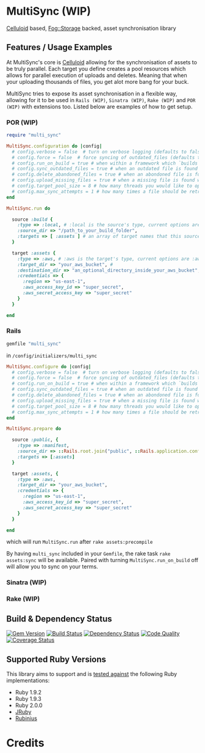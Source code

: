 # MultiSync (WIP)

[Celluloid] based, [Fog::Storage] backed, asset synchronisation library

## Features / Usage Examples

At MultiSync's core is [Celluloid] allowing for the synchronisation of assets to be truly parallel. Each target you define creates a pool resources which allows for parallel execution of uploads and deletes. Meaning that when your uploading thousands of files, you get alot more bang for your buck.

MultiSync tries to expose its asset synchronisation in a flexible way, allowing for it to be used in `Rails (WIP)`, `Sinatra (WIP)`, `Rake (WIP)` and `POR (WIP)` with extensions too. Listed below are examples of how to get setup.

### POR (WIP)
```ruby
require "multi_sync"

MultiSync.configuration do |config|
  # config.verbose = false  # turn on verbose logging (defaults to false)
  # config.force = false  # force syncing of outdated_files (defaults to false)
  # config.run_on_build = true # when within a framework which `builds` assets, whether to sync afterwards (defaults to true)
  # config.sync_outdated_files = true # when an outdated file is found whether to replace it (defaults to true)
  # config.delete_abandoned_files = true # when an abondoned file is found whether to remove it (defaults to true)
  # config.upload_missing_files = true # when a missing file is found whether to upload it (defaults to true)
  # config.target_pool_size = 8 # how many threads you would like to open for each target (defaults to the amount of CPU core's your machine has)
  # config.max_sync_attempts = 1 # how many times a file should be retried if there was an error during sync (defaults to 3)
end

MultiSync.run do

  source :build {
    :type => :local, # :local is the source's type, current options are :local, :manifest
    :source_dir => "/path_to_your_build_folder",
    :targets => [ :assets ] # an array of target names that this source should sync against
  }

  target :assets {
    :type => :aws, # :aws is the target's type, current options are :aws
    :target_dir => "your_aws_bucket", # 
    :destination_dir => "an_optional_directory_inside_your_aws_bucket", # 
    :credentials => {
      :region => "us-east-1",
      :aws_access_key_id => "super_secret",
      :aws_secret_access_key => "super_secret"
    }
  }

end

```

### Rails

```ruby
gemfile "multi_sync"
```

in `/config/initializers/multi_sync`
```ruby
MultiSync.configure do |config|
  # config.verbose = false  # turn on verbose logging (defaults to false)
  # config.force = false  # force syncing of outdated_files (defaults to false)
  # config.run_on_build = true # when within a framework which `builds` assets, whether to sync afterwards (defaults to true)
  # config.sync_outdated_files = true # when an outdated file is found whether to replace it (defaults to true)
  # config.delete_abandoned_files = true # when an abondoned file is found whether to remove it (defaults to true)
  # config.upload_missing_files = true # when a missing file is found whether to upload it (defaults to true)
  # config.target_pool_size = 8 # how many threads you would like to open for each target (defaults to the amount of CPU core's your machine has)
  # config.max_sync_attempts = 1 # how many times a file should be retried if there was an error during sync (defaults to 3)
end

MultiSync.prepare do

  source :public, {
    :type => :manifest,
    :source_dir => ::Rails.root.join("public", ::Rails.application.config.assets.prefix.sub(/^\//, "")), # hopefully will abstract away
    :targets => [:assets]
  }

  target :assets, {
    :type => :aws,
    :target_dir => "your_aws_bucket",
    :credentials => {
      :region => "us-east-1",
      :aws_access_key_id => "super_secret",
      :aws_secret_access_key => "super_secret"
    }
  }

end

```

which will run `MultiSync.run` after `rake assets:precompile`

By having `multi_sync` included in your `Gemfile`, the rake task `rake assets:sync` will be available. Paired with turning `MultiSync.run_on_build` off will allow you to sync on your terms.

### Sinatra (WIP)

### Rake (WIP)

## Build & Dependency Status

[![Gem Version](https://badge.fury.io/rb/multi_sync.png)][gem]
[![Build Status](https://travis-ci.org/karlfreeman/multi_sync.png)][travis]
[![Dependency Status](https://gemnasium.com/karlfreeman/multi_sync.png?travis)][gemnasium]
[![Code Quality](https://codeclimate.com/github/karlfreeman/multi_sync.png)][codeclimate]
[![Coverage Status](https://coveralls.io/repos/karlfreeman/multi_sync/badge.png?branch=master)][coveralls]

## Supported Ruby Versions
This library aims to support and is [tested against][travis] the following Ruby
implementations:

* Ruby 1.9.2
* Ruby 1.9.3
* Ruby 2.0.0
* [JRuby][]
* [Rubinius][]

# Credits

[celluloid]: http://celluloid.io
[fog::storage]: http://fog.io/storage
[gem]: https://rubygems.org/gems/multi_sync
[travis]: http://travis-ci.org/karlfreeman/multi_sync
[gemnasium]: https://gemnasium.com/karlfreeman/multi_sync
[coveralls]: https://coveralls.io/r/karlfreeman/multi_sync
[codeclimate]: https://codeclimate.com/github/karlfreeman/multi_sync
[jruby]: http://www.jruby.org
[rubinius]: http://rubini.us
